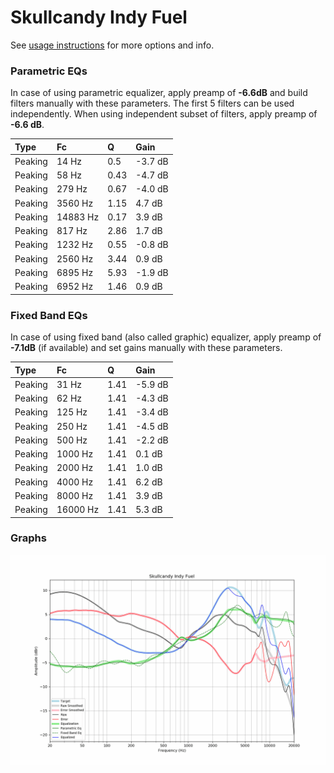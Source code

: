 # Skullcandy Indy Fuel
See [usage instructions](https://github.com/jaakkopasanen/AutoEq#usage) for more options and info.

### Parametric EQs
In case of using parametric equalizer, apply preamp of **-6.6dB** and build filters manually
with these parameters. The first 5 filters can be used independently.
When using independent subset of filters, apply preamp of **-6.6 dB**.

| Type    | Fc       |    Q | Gain    |
|:--------|:---------|:-----|:--------|
| Peaking | 14 Hz    | 0.5  | -3.7 dB |
| Peaking | 58 Hz    | 0.43 | -4.7 dB |
| Peaking | 279 Hz   | 0.67 | -4.0 dB |
| Peaking | 3560 Hz  | 1.15 | 4.7 dB  |
| Peaking | 14883 Hz | 0.17 | 3.9 dB  |
| Peaking | 817 Hz   | 2.86 | 1.7 dB  |
| Peaking | 1232 Hz  | 0.55 | -0.8 dB |
| Peaking | 2560 Hz  | 3.44 | 0.9 dB  |
| Peaking | 6895 Hz  | 5.93 | -1.9 dB |
| Peaking | 6952 Hz  | 1.46 | 0.9 dB  |

### Fixed Band EQs
In case of using fixed band (also called graphic) equalizer, apply preamp of **-7.1dB**
(if available) and set gains manually with these parameters.

| Type    | Fc       |    Q | Gain    |
|:--------|:---------|:-----|:--------|
| Peaking | 31 Hz    | 1.41 | -5.9 dB |
| Peaking | 62 Hz    | 1.41 | -4.3 dB |
| Peaking | 125 Hz   | 1.41 | -3.4 dB |
| Peaking | 250 Hz   | 1.41 | -4.5 dB |
| Peaking | 500 Hz   | 1.41 | -2.2 dB |
| Peaking | 1000 Hz  | 1.41 | 0.1 dB  |
| Peaking | 2000 Hz  | 1.41 | 1.0 dB  |
| Peaking | 4000 Hz  | 1.41 | 6.2 dB  |
| Peaking | 8000 Hz  | 1.41 | 3.9 dB  |
| Peaking | 16000 Hz | 1.41 | 5.3 dB  |

### Graphs
![](./Skullcandy%20Indy%20Fuel.png)